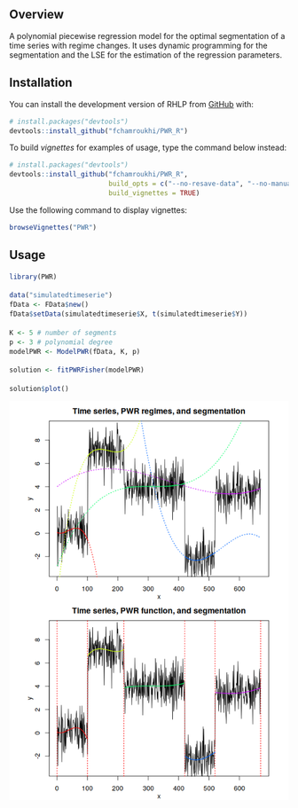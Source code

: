 
<!-- README.md is generated from README.Rmd. Please edit that file -->

## Overview

<!-- badges: start -->

<!-- badges: end -->

A polynomial piecewise regression model for the optimal segmentation of
a time series with regime changes. It uses dynamic programming for the
segmentation and the LSE for the estimation of the regression
parameters.

## Installation

You can install the development version of RHLP from
[GitHub](https://github.com/) with:

``` r
# install.packages("devtools")
devtools::install_github("fchamroukhi/PWR_R")
```

To build *vignettes* for examples of usage, type the command below
instead:

``` r
# install.packages("devtools")
devtools::install_github("fchamroukhi/PWR_R", 
                         build_opts = c("--no-resave-data", "--no-manual"), 
                         build_vignettes = TRUE)
```

Use the following command to display vignettes:

``` r
browseVignettes("PWR")
```

## Usage

``` r
library(PWR)

data("simulatedtimeserie")
fData <- FData$new()
fData$setData(simulatedtimeserie$X, t(simulatedtimeserie$Y))

K <- 5 # number of segments
p <- 3 # polynomial degree
modelPWR <- ModelPWR(fData, K, p)

solution <- fitPWRFisher(modelPWR)

solution$plot()
```

<img src="man/figures/README-unnamed-chunk-5-1.png" style="display: block; margin: auto;" /><img src="man/figures/README-unnamed-chunk-5-2.png" style="display: block; margin: auto;" />
